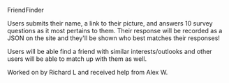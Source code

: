 FriendFinder

Users submits their name, a link to their picture, and answers 10 survey questions as it most pertains to them.  Their response will be recorded as a JSON on the site and they'll be shown who best matches their responses!

Users will be able find a friend with similar interests/outlooks and other users will be able to match up with them as well.

Worked on by Richard L and received help from Alex W.